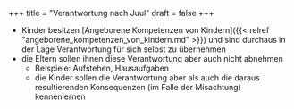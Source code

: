 +++
title = "Verantwortung nach Juul"
draft = false
+++

-   Kinder besitzen [Angeborene Kompetenzen von Kindern]({{< relref "angeborene_kompetenzen_von_kindern.md" >}}) und sind durchaus in der Lage Verantwortung für sich selbst zu übernehmen
-   die Eltern sollen ihnen diese Verantwortung aber auch nicht abnehmen
    -   Beispiele: Aufstehen, Hausaufgaben
    -   die Kinder sollen die Verantwortung aber als auch die daraus resultierenden Konsequenzen (im Falle der Misachtung) kennenlernen
